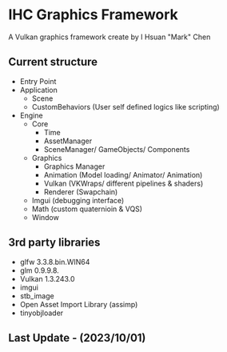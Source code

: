 # IHC Graphics Framework
A Vulkan graphics framework create by I Hsuan "Mark" Chen

## Current structure
- Entry Point
- Application
    - Scene
    - CustomBehaviors (User self defined logics like scripting)
- Engine
    - Core
        - Time
        - AssetManager
        - SceneManager/ GameObjects/ Components
    - Graphics
        - Graphics Manager
        - Animation (Model loading/ Animator/ Animation)
        - Vulkan (VKWraps/ different pipelines & shaders)
        - Renderer (Swapchain)
    - Imgui (debugging interface)
    - Math (custom quaternioin & VQS)
    - Window

## 3rd party libraries
- glfw 3.3.8.bin.WIN64
- glm 0.9.9.8.
- Vulkan 1.3.243.0
- imgui
- stb_image
- Open Asset Import Library (assimp)
- tinyobjloader

## Last Update -  (2023/10/01)